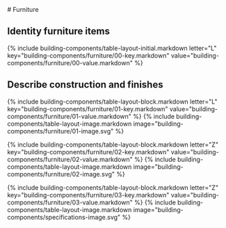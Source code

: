 <div data-role="collapsible" data-inset="false">
# Furniture

<dl>

## <span class="caps">**Identity furniture items**</span>

{% include building-components/table-layout-initial.markdown letter="L" key="building-components/furniture/00-key.markdown" value="building-components/furniture/00-value.markdown" %}

## <span class="caps">**Describe** construction and finishes</span>

{% include building-components/table-layout-block.markdown letter="L" key="building-components/furniture/01-key.markdown" value="building-components/furniture/01-value.markdown" %}
{% include building-components/table-layout-image.markdown image="building-components/furniture/01-image.svg" %}

{% include building-components/table-layout-block.markdown letter="Z" key="building-components/furniture/02-key.markdown" value="building-components/furniture/02-value.markdown"  %}
{% include building-components/table-layout-image.markdown image="building-components/furniture/02-image.svg" %}

{% include building-components/table-layout-block.markdown letter="Z" key="building-components/furniture/03-key.markdown" value="building-components/furniture/03-value.markdown"  %}
{% include building-components/table-layout-image.markdown image="building-components/specifications-image.svg" %}

</dl></div>
